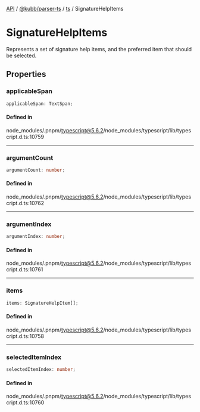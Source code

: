 [API](../../../../../packages.md) / [@kubb/parser-ts](../../../index.md) / [ts](../index.md) / SignatureHelpItems

# SignatureHelpItems

Represents a set of signature help items, and the preferred item that should be selected.

## Properties

### applicableSpan

```ts
applicableSpan: TextSpan;
```

#### Defined in

node\_modules/.pnpm/typescript@5.6.2/node\_modules/typescript/lib/typescript.d.ts:10759

***

### argumentCount

```ts
argumentCount: number;
```

#### Defined in

node\_modules/.pnpm/typescript@5.6.2/node\_modules/typescript/lib/typescript.d.ts:10762

***

### argumentIndex

```ts
argumentIndex: number;
```

#### Defined in

node\_modules/.pnpm/typescript@5.6.2/node\_modules/typescript/lib/typescript.d.ts:10761

***

### items

```ts
items: SignatureHelpItem[];
```

#### Defined in

node\_modules/.pnpm/typescript@5.6.2/node\_modules/typescript/lib/typescript.d.ts:10758

***

### selectedItemIndex

```ts
selectedItemIndex: number;
```

#### Defined in

node\_modules/.pnpm/typescript@5.6.2/node\_modules/typescript/lib/typescript.d.ts:10760
